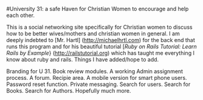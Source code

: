 #University 31: a safe Haven for Christian Women to encourage and help each other.

This is a social networking site specifically for Christian women to discuss how to be better wives/mothers and christian women in general.
I am deeply indebted to [Mr. Hartl] (http://michaelhrtl.com) for the back end that runs this program and for his beautiful tutorial [*Ruby on Rails Tutorial: Learn Rails by Example*} (http://railstutorial.org) which has taught me everything I know about ruby and rails.
Things I have added/hope to add.

Branding for U 31. Book review modules. A working Admin assignment process. A forum. Recipie area. A mobile version for smart phone users. Password reset function. Private messaging. Search for users. Search for Books. Search for Authors. Hopefully  much more.

